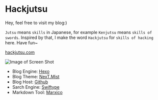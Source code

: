 # Hackjutsu

Hey, feel free to visit my blog:)

`Jutsu` means `skills` in Japanese, for example `Kenjutsu` means `skills of swords`. Inspired by that, I make the word `Hackjutsu` for `skills of hacking` here. Have fun~

[hackjutsu.com](http://hackjutsu.com/)

![Image of Screen Shot](https://github.com/hackjustu/Hackjustu/blob/master/ScreenShot.png)

- Blog Engine: [Hexo](https://hexo.io/)
- Blog Theme: [NexT.Mist](https://github.com/iissnan/hexo-theme-next)
- Blog Host: [Github](https://github.com/hackjustu/hackjustu.github.io)
- Sarch Engine: [Swiftype](https://swiftype.com/)
- Markdown Tool: [Marxico](https://marxi.co/)
